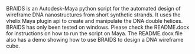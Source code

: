 BRAIDS is an Autodesk-Maya python script for the automated design of wireframe DNA nanostructures from short synthetic strands. It uses the vhelix Maya plugin api to create and manipulate the DNA double helices. BRAIDS has only been tested on windows. Please check the README.docx for instructions on how to run the script on Maya. The README.docx file also has a demo showing how to use BRAIDS to design a DNA wireframe cube. 
